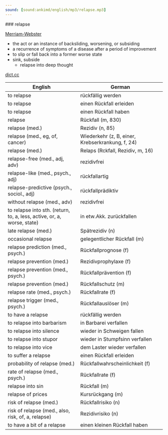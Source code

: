```yaml
---
sound: [sound:ankimd/english/mp3/relapse.mp3]
---
```


\### relapse

[Merriam-Webster](https://www.merriam-webster.com/dictionary/relapse)

- the act or an instance of backsliding, worsening, or subsiding
- a recurrence of symptoms of a disease after a period of improvement
- to slip or fall back into a former worse state
- sink, subside
    - relapse into deep thought

[dict.cc](https://www.dict.cc/relapse)

| English        | German       |
| -------------- | ------------ |
| to relapse | rückfällig werden |
| to relapse | einen Rückfall erleiden |
| to relapse | einen Rückfall haben |
| relapse | Rückfall (m, 830) |
| relapse (med.) | Rezidiv (n, 85) |
| relapse (med., eg, of, cancer) | Wiederkehr (z, B, einer, Krebserkrankung, f, 24) |
| relapse (med.) | Relaps (Rckfall, Rezidiv, m, 16) |
| relapse-free (med., adj, adv) | rezidivfrei |
| relapse-like (med., psych., adj) | rückfallartig |
| relapse-predictive (psych., sociol., adj) | rückfallprädiktiv |
| without relapse (med., adv) | rezidivfrei |
| to relapse into sth. (return, to, a, less, active, or, a, worse, state) | in etw.Akk. zurückfallen |
| late relapse (med.) | Spätrezidiv (n) |
| occasional relapse | gelegentlicher Rückfall (m) |
| relapse prediction (med., psych.) | Rückfallprognose (f) |
| relapse prevention (med.) | Rezidivprophylaxe (f) |
| relapse prevention (med., psych.) | Rückfallprävention (f) |
| relapse prevention (med.) | Rückfallschutz (m) |
| relapse rate (med., psych.) | Rückfallrate (f) |
| relapse trigger (med., psych.) | Rückfallauslöser (m) |
| to have a relapse | rückfällig werden |
| to relapse into barbarism | in Barbarei verfallen |
| to relapse into silence | wieder in Schweigen fallen |
| to relapse into stupor | wieder in Stumpfsinn verfallen |
| to relapse into vice | dem Laster wieder verfallen |
| to suffer a relapse | einen Rückfall erleiden |
| probability of relapse (med.) | Rückfallwahrscheinlichkeit (f) |
| rate of relapse (med., psych.) | Rückfallrate (f) |
| relapse into sin | Rückfall (m) |
| relapse of prices | Kursrückgang (m) |
| risk of relapse (med.) | Rückfallrisiko (n) |
| risk of relapse (med., also, risk, of, a, relapse) | Rezidivrisiko (n) |
| to have a bit of a relapse | einen kleinen Rückfall haben |
